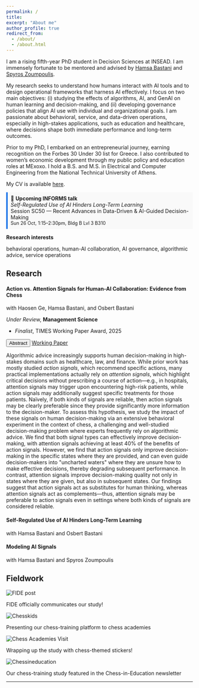 ```yaml
---
permalink: /
title: 
excerpt: "About me"
author_profile: true
redirect_from: 
  - /about/
  - /about.html
---
```


I am a rising fifth-year PhD student in Decision Sciences at INSEAD. I am immensely fortunate to be mentored and advised by [Hamsa Bastani](https://hamsabastani.github.io/index.html) and [Spyros Zoumpoulis](https://www.insead.edu/faculty-personal-site/spyros-zoumpoulis/research).

My research seeks to understand how humans interact with AI tools and to design operational frameworks that harness AI effectively. I focus on two main objectives: (i) studying the effects of algorithms, AI, and GenAI on human learning and decision-making, and (ii) developing governance policies that align AI use with individual and organizational goals. I am passionate about behavioral, service, and data-driven operations, especially in high-stakes applications, such as education and healthcare, where decisions shape both immediate performance and long-term outcomes.

Prior to my PhD, I embarked on an entrepreneurial journey, earning recognition on the Forbes 30 Under 30 list for Greece. I also contributed to women’s economic development through my public policy and education roles at MExoxo. I hold a B.S. and M.S. in Electrical and Computer Engineering from the National Technical University of Athens. 

My CV is available [here](/files/Stefanos_Poulidis_CV.pdf).

<div style="margin:10px 0; padding:8px; background:#f9f9f9; border-left:4px solid #1a73e8;">
  📢 <strong>Upcoming INFORMS talk</strong><br>
  <em>Self-Regulated Use of AI Hinders Long-Term Learning</em><br>
  Session SC50 — Recent Advances in Data-Driven & AI-Guided Decision-Making<br>
  <span style="font-size:90%;">Sun 26 Oct, 1:15–2:30pm, Bldg B Lvl 3 B310</span>
</div>



**Research interests**

behavioral operations, human-AI collaboration,  AI governance, algorithmic advice, service operations


## Research

  <h4><strong>Action vs. Attention Signals for Human-AI Collaboration: Evidence from Chess</strong></h4> 
  with Haosen Ge, Hamsa Bastani, and Osbert Bastani  

   <em>Under Revie</em>w, **Management Science**

  <ul class="pub-awards">
    <li><em>Finalist</em>, TIMES Working Paper Award, 2025</li>
  </ul>

  <button onclick="toggleAbstract('abstract1')" class="pub-btn">Abstract</button> 
  <a href="https://papers.ssrn.com/sol3/papers.cfm?abstract_id=5128584" target="_blank" class="pub-btn">Working Paper</a>

  <div id="abstract1" class="pub-abstract">
    <p>Algorithmic advice increasingly supports human decision-making in high-stakes domains such as healthcare, law, and finance. While prior work has mostly studied <i>action signals</i>, which recommend specific actions, many practical implementations actually rely on <i>attention signals</i>, which highlight critical decisions without prescribing a course of action—e.g., in hospitals, attention signals may trigger upon encountering high-risk patients, while action signals may additionally suggest specific treatments for those patients. Naïvely, if both kinds of signals are reliable, then action signals may be clearly preferable since they provide significantly more information to the decision-maker. To assess this hypothesis, we study the impact of these signals on human decision-making via an extensive behavioral experiment in the context of chess, a challenging and well-studied decision-making problem where experts frequently rely on algorithmic advice. We find that both signal types can effectively improve decision-making, with attention signals achieving at least 40% of the benefits of action signals. However, we find that action signals only improve decision-making in the specific states where they are provided, and can even guide decision-makers into "uncharted waters" where they are unsure how to make effective decisions, thereby degrading subsequent performance. In contrast, attention signals improve decision-making quality not only in states where they are given, but also in subsequent states. Our findings suggest that action signals act as substitutes for human thinking, whereas attention signals act as complements—thus, attention signals may be preferable to action signals even in settings where both kinds of signals are considered reliable.</p>
  </div>



  <h4><strong>Self-Regulated Use of AI Hinders Long-Term Learning</strong></h4> 
  with Hamsa Bastani and Osbert Bastani  



  <h4><strong>Modeling AI Signals</strong></h4> 
  with Hamsa Bastani and Spyros Zoumpoulis 

  


## Fieldwork

<!-- Carousel Container -->
<div class="fieldwork-carousel">
  <div class="swiper-container">
    <div class="swiper-wrapper">
      <div class="swiper-slide">
        <img src="{{ site.baseurl }}/assets/images/FIDE_post.png" alt="FIDE post">
        <p class="swiper-caption">FIDE officially communicates our study!</p>
      </div>
      <div class="swiper-slide">
        <img src="{{ site.baseurl }}/assets/images/chess_kids.jpg" alt="Chesskids">
        <p class="swiper-caption">Presenting our chess-training platform to chess academies</p>
      </div>
      <div class="swiper-slide">
        <img src="{{ site.baseurl }}/assets/images/chess_academies_3.jpeg" alt="Chess Academies Visit">
        <p class="swiper-caption">Wrapping up the study with chess-themed stickers!</p>
      </div>
      <div class="swiper-slide">
        <img src="{{ site.baseurl }}/assets/images/chessed.png" alt="Chessineducation">
        <p class="swiper-caption">Our chess-training study featured in the Chess-in-Education newsletter</p>
      </div>
    </div>
    <!-- Pagination & Navigation Buttons -->
    <div class="swiper-pagination"></div>
  </div>
</div>


---
